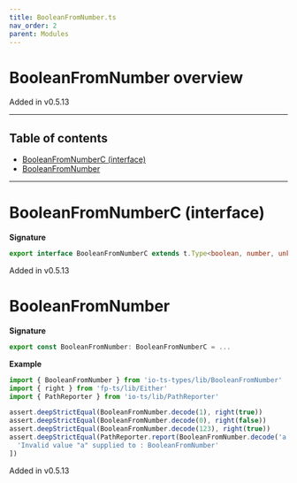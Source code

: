 ```yaml
---
title: BooleanFromNumber.ts
nav_order: 2
parent: Modules
---
```


# BooleanFromNumber overview

Added in v0.5.13

---

<h2 class="text-delta">Table of contents</h2>

- [BooleanFromNumberC (interface)](#booleanfromnumberc-interface)
- [BooleanFromNumber](#booleanfromnumber)

---

# BooleanFromNumberC (interface)

**Signature**

```ts
export interface BooleanFromNumberC extends t.Type<boolean, number, unknown> {}
```

Added in v0.5.13

# BooleanFromNumber

**Signature**

```ts
export const BooleanFromNumber: BooleanFromNumberC = ...
```

**Example**

```ts
import { BooleanFromNumber } from 'io-ts-types/lib/BooleanFromNumber'
import { right } from 'fp-ts/lib/Either'
import { PathReporter } from 'io-ts/lib/PathReporter'

assert.deepStrictEqual(BooleanFromNumber.decode(1), right(true))
assert.deepStrictEqual(BooleanFromNumber.decode(0), right(false))
assert.deepStrictEqual(BooleanFromNumber.decode(123), right(true))
assert.deepStrictEqual(PathReporter.report(BooleanFromNumber.decode('a')), [
  'Invalid value "a" supplied to : BooleanFromNumber'
])
```

Added in v0.5.13
